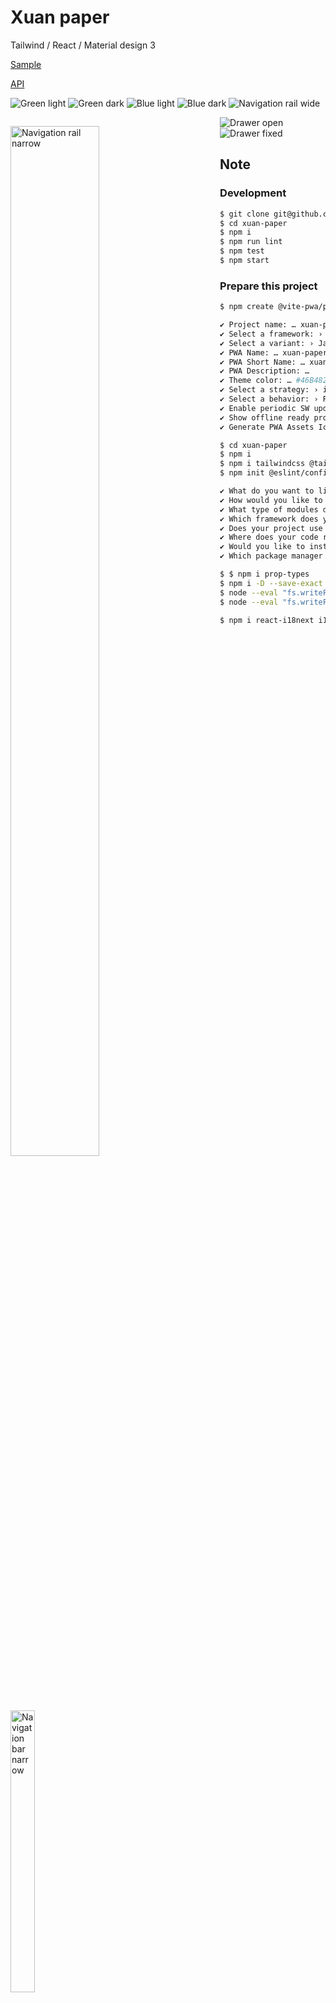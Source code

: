 # Xuan paper

Tailwind / React / Material design 3

[Sample](https://pages.michinobu.jp/xuan-paper)

[API](/docs/api.md)

![Green light](/docs/green-light.png)
![Green dark](/docs/green-dark.png)
![Blue light](/docs/blue-light.png)
![Blue dark](/docs/blue-dark.png)
![Navigation rail wide](/docs/nav-rail-wide.png)

<p style="float: left">
<img src="/docs/nav-rail-narrow.png" alt="Navigation rail narrow" style="width: 65%">
<img src="/docs/nav-bar-narrow.png" alt="Navigation bar narrow" style="width: 34%">
</p>

![Drawer open](/docs/drawer-open.png)
![Drawer fixed](/docs/drawer-fixed.png)

## Note

### Development

```bash
$ git clone git@github.com:MichinobuMaeda/xuan-paper.git
$ cd xuan-paper
$ npm i
$ npm run lint
$ npm test
$ npm start
```

### Prepare this project

```bash
$ npm create @vite-pwa/pwa@latest

✔ Project name: … xuan-paper
✔ Select a framework: › React
✔ Select a variant: › JavaScript
✔ PWA Name: … xuan-paper
✔ PWA Short Name: … xuan-paper
✔ PWA Description: …
✔ Theme color: … #46B482
✔ Select a strategy: › injectManifest
✔ Select a behavior: › Prompt for update
✔ Enable periodic SW updates? … no / yes
✔ Show offline ready prompt? … no / yes
✔ Generate PWA Assets Icons on the fly? … no / yes

$ cd xuan-paper
$ npm i
$ npm i tailwindcss @tailwindcss/vite
$ npm init @eslint/config@latest

✔ What do you want to lint? · javascript
✔ How would you like to use ESLint? · problems
✔ What type of modules does your project use? · esm
✔ Which framework does your project use? · react
✔ Does your project use TypeScript? · No / Yes
✔ Where does your code run? · browser
✔ Would you like to install them now? · No / Yes
✔ Which package manager do you want to use? · npm

$ $ npm i prop-types
$ npm i -D --save-exact prettier
$ node --eval "fs.writeFileSync('.prettierrc','{}\n')"
$ node --eval "fs.writeFileSync('.prettierignore','# Ignore artifacts:\nbuild\ncoverage\n')"

$ npm i react-i18next i18next
```
